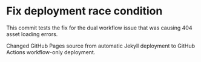 # Fix deployment race condition

This commit tests the fix for the dual workflow issue that was causing 404 asset loading errors.

Changed GitHub Pages source from automatic Jekyll deployment to GitHub Actions workflow-only deployment.
